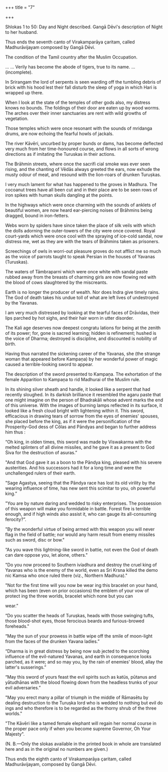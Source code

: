 +++
title = "7"

+++

Shlokas 1 to 50: Day and Night described. Gangā Dēvi's description of Night to her husband.  



Thus ends the seventh canto of Virakamparāya çaritam, called Madhurāvijayam composed by Gangā Dēvi.



The condition of the Tamil country after the Muslim Occupation.

... ... Verily has become the abode of tigers, true to its name. ... (incomplete).



In Srirangam the lord of serpents is seen warding off the tumbling debris of brick with his hood lest their fall disturb the sleep of yoga in which Hari is wrapped up there.

When I look at the state of the temples of other gods also, my distress knows no bounds. The foldings of their door are eaten up by wood worms. The arches over their inner sanctuaries are rent with wild growths of vegetation.

Those temples which were once resonant with the sounds of mridanga drums, are now echoing the fearful howls of jackals.

The river Kāvēri, uncurbed by proper bunds or dams, has become deflected very much from her time-honoured course, and flows in all sorts of wrong directions as if imitating the Turuskas in their actions.

The Brāhmin streets, where once the sacrifi cial smoke was ever seen rising, and the chanting of Vēdās always greeted the ears, now exhude the musty odour of meat, and resound with the lion-roars of drunken Turuṣkas.

I very much lament for what has happened to the groves in Madhura. The cocoanut trees have all been cut and in their place are to be seen rows of iron spikes with human skulls dangling at the points.

In the highways which were once charming with the sounds of anklets of beautiful women, are now heard ear-piercing noises of Brāhmins being dragged, bound in iron-fetters.

Webs worn by spiders have since taken the place of silk veils with which the dolls adorning the outer-towers of the city were once covered. Royal court-yards which were once cool with the spraying of ice-cold sandal, now distress me, wet as they are with the tears of Brāhmins taken as prisoners.

Screechings of owls in worri-out pleasure groves do not afflict me so much as the voice of parrots taught to speak Persian in the houses of Yavanas (Turuskas).

The waters of Tāmbraparni which were once white with sandal paste rubbed away from the breasts of charming girls are now flowing red with the blood of cows slaughtered by the miscreants.

Earth is no longer the producer of wealth. Nor does Indra give timely rains. The God of death takes his undue toll of what are left lives of undestroyed by the Yavanas.

I am very much distressed by looking at the tearful faces of Drāvidas, their lips parched by hot sighs, and their hair worn in utter disorder.

The Kali age deserves now deepest congratu lations for being at the zenith of its power; for, gone is sacred learning; hidden is refinement; hushed is the voice of Dharma; destroyed is discipline, and discounted is nobility of birth.



Having thus narrated the sickening career of the Yavanas, she (the strange woman that appeared before Kampaņa) by her wonderful power of magic caused a terrible-looking sword to appear.

The description of the sword presented to Kampaņa. The exhortation of the female Apparition to Kampaņa to rid Madhurai of the Muslim rule.

In its shining silver sheath and handle, it looked like a serpent that had recently sloughed. In its darkish brilliance it resembled the agaru paste that one might imagine on the person of Bhadrakāli whose advent marks the end of this universe. With the images of burning lamps reflected in its surface, it looked like a fresh cloud bright with lightening within it. This sword, efficacious in drawing tears of sorrow from the eyes of enemies' spouses, she placed before the king, as if it were the personification of the Prosperity-God dess of Cõlas and Pāndyas and began to further address him thus :

“Oh king, in olden times, this sword was made by Viswakarma with the melted splinters of all divine missiles, and he gave it as a present to God Śiva for the destruction of asuras.”

"And that God gave it as a boon to the Pāndya king, pleased with his severe austerities. And his successors had it for a long time and were the unchallenged rulers of their earth.



"Sage Agastya, seeing that the Pāndya race has lost its old virility by the wearing influence of time, has new sent this scimitar to you, oh powerful king.”

"You are by nature daring and wedded to risky enterprises. The possession of this weapon will make you formidable in battle. Forest fire is terrible enough, and if high winds also assist it, who can gauge its all-consuming ferocity?”.

"By the wonderful virtue of being armed with this weapon you will never flag in the field of battle; nor would any harm result from enemy missiles such as sword, disc or bow."

“As you wave this lightning-like sword in battie, not even the God of death can dare oppose you, let alone, others."

"Do you now proceed to Southern ivíadhura and destroy the cruel king of Yavanas who is the enemy of the world, even as Sri Krsna killed the demo nic Kamsa who once ruled there (viz., Northern Madhura)."

"Not for the first time will you now be wear ing this bracelet on your hand, which has been (even on prior occasions) the emblem of your vow of protect ing the three worlds, bracelet which none but you can

wear.”

“Do you scatter the heads of Turuṣkas, heads with those swinging tufts, those blood-shot eyes, those ferocious beards and furious-browed foreheads."



“May the sun of your prowess in battle wipe off the smile of moon-light from the faces of the drunken Yavana ladies.”

“Dharma is in great distress by being now sub jected to the scorching influence of the evil-natured Yavanas, and earth in consequence looks parched, as it were; and so may you, by the rain of enemies' blood, allay the latter's susserings.”

“May this sword of yours feast the evil spirits such as katüs, pūtanus and yātudhānas with the blood flowing down from the headless trunks of your evil adversaries.”

"May you erect many a pillar of triumph in the middle of Rāmasētu by dealing destruction to the Turuṣka lord who is wedded to nothing but evil do ings and who therefore is to be regarded as the thorny shrub of the three worlds."

"The Kāvēri like a tamed female elephant will regain her normal course in the proper pace only if when you become supreme Governor, Oh Your Majesty".

(N. B.—Only the slokas available in the printed book in whole are translated here and as in the original no numbers are given.)

Thus ends the eighth canto of Virakamparāya çaritam, called Madhurāvijayam, composed by Gangā Dēvi.

